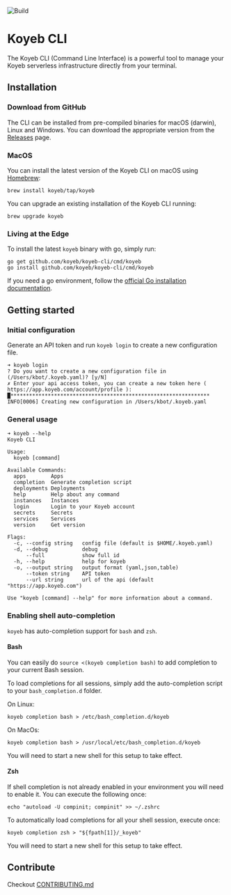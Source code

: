 ![Build](https://github.com/koyeb/koyeb-cli/workflows/Release/badge.svg)

# Koyeb CLI

The Koyeb CLI (Command Line Interface) is a powerful tool to manage your Koyeb serverless infrastructure directly from your terminal.

## Installation

### Download from GitHub

The CLI can be installed from pre-compiled binaries for macOS (darwin), Linux and Windows. You can download the appropriate version from the [Releases](https://github.com/koyeb/koyeb-cli/releases) page.

### MacOS

You can install the latest version of the Koyeb CLI on macOS using [Homebrew](http://brew.sh/):

```shell
brew install koyeb/tap/koyeb
```

You can upgrade an existing installation of the Koyeb CLI running:

```
brew upgrade koyeb
```

### Living at the Edge

To install the latest `koyeb` binary with go, simply run:

```shell
go get github.com/koyeb/koyeb-cli/cmd/koyeb
go install github.com/koyeb/koyeb-cli/cmd/koyeb
```

If you need a go environment, follow the [official Go installation documentation](https://golang.org/doc/install).


## Getting started

### Initial configuration

Generate an API token and run `koyeb login` to create a new configuration file.

```shell
➜ koyeb login
? Do you want to create a new configuration file in (/Users/kbot/.koyeb.yaml)? [y/N]
✗ Enter your api access token, you can create a new token here ( https://app.koyeb.com/account/profile ): █****************************************************************
INFO[0006] Creating new configuration in /Users/kbot/.koyeb.yaml
```

### General usage

```shell
➜ koyeb --help
Koyeb CLI

Usage:
  koyeb [command]

Available Commands:
  apps        Apps
  completion  Generate completion script
  deployments Deployments
  help        Help about any command
  instances   Instances
  login       Login to your Koyeb account
  secrets     Secrets
  services    Services
  version     Get version

Flags:
  -c, --config string   config file (default is $HOME/.koyeb.yaml)
  -d, --debug           debug
      --full            show full id
  -h, --help            help for koyeb
  -o, --output string   output format (yaml,json,table)
      --token string    API token
      --url string      url of the api (default "https://app.koyeb.com")

Use "koyeb [command] --help" for more information about a command.
```


### Enabling shell auto-completion

`koyeb` has auto-completion support for `bash` and `zsh`. 

#### Bash

You can easily do `source <(koyeb completion bash)` to add completion to your current Bash session.

To load completions for all sessions, simply add the auto-completion script to your `bash_completion.d` folder.

On Linux:

```shell
koyeb completion bash > /etc/bash_completion.d/koyeb
```

On MacOs:

```shell
koyeb completion bash > /usr/local/etc/bash_completion.d/koyeb
```

You will need to start a new shell for this setup to take effect.

#### Zsh

If shell completion is not already enabled in your environment you will need to enable it.  You can execute the following once:

```shell
echo "autoload -U compinit; compinit" >> ~/.zshrc
```

To automatically load completions for all your shell session, execute once:

```shell
koyeb completion zsh > "${fpath[1]}/_koyeb"
```

You will need to start a new shell for this setup to take effect.

## Contribute

Checkout [CONTRIBUTING.md](CONTRIBUTING.md)

